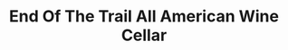 ---
title: "End Of The Trail All American Wine Cellar"
url: /ridgedale/end-of-the-trail-all-american-wine-cellar/
shop: wine
---